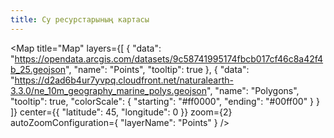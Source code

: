 ```yaml
---
title: Су ресурстарының картасы
---
```


<Map
  title="Map"
  layers={[
    {
      "data": "https://opendata.arcgis.com/datasets/9c58741995174fbcb017cf46c8a42f4b_25.geojson",
      "name": "Points",
      "tooltip": true
    },
    {
      "data": "https://d2ad6b4ur7yvpq.cloudfront.net/naturalearth-3.3.0/ne_10m_geography_marine_polys.geojson",
      "name": "Polygons",
      "tooltip": true,
      "colorScale": {
        "starting": "#ff0000",
        "ending": "#00ff00"
      }
    }
  ]}
  center={{
    "latitude": 45,
    "longitude": 0
  }}
  zoom={2}
  autoZoomConfiguration={
    "layerName": "Points"
  }
/>
